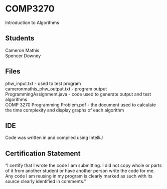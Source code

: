 # COMP3270
Introduction to Algorithms
## Students
Cameron Mathis  
Spencer Downey
## Files
phw_input.txt - used to test program  
cameronmathis_phw_output.txt - program output  
ProgrammingAssignment.java - code used to generate output and test algorithms  
COMP 3270 Programming Problem.pdf - the document used to calculate the time complexity and display graphs of each algorithm  
## IDE
Code was written in and compiled using IntelliJ
## Certification Statement
“I certify that I wrote the code I am submitting. I did not copy whole or parts of it from another student or
have another person write the code for me. Any code I am reusing in my program is clearly marked as such
with its source clearly identified in comments.” 
